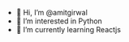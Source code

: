 - 👋 Hi, I’m @amitgirwal
- 👀 I’m interested in Python
- 🌱 I’m currently learning Reactjs

<!---
amitgirwal/amitgirwal is a ✨ special ✨ repository because its `README.md` (this file) appears on your GitHub profile.
You can click the Preview link to take a look at your changes.
--->

